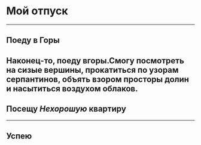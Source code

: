 # Мой отпуск

---
## Поеду в **Горы**
Наконец-то, поеду вгоры.Смогу посмотреть на сизые вершины, прокатиться по узорам серпантинов, объять взором просторы долин и насытиться воздухом облаков.
---
## Посещу **_Нехорошую_ квартиру**

---
## Успею

